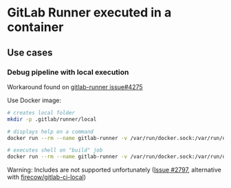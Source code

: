 # GitLab Runner executed in a container

## Use cases

### Debug pipeline with local execution

Workaround found on [gitlab-runner issue#4275](https://gitlab.com/gitlab-org/gitlab-runner/-/issues/4275)

Use Docker image:

```bash
# creates local folder
mkdir -p .gitlab/runner/local

# displays help on a command
docker run --rm --name gitlab-runner -v /var/run/docker.sock:/var/run/docker.sock -v $PWD/.gitlab/runner/local/config:/etc/gitlab-runner -v $PWD:$PWD --workdir $PWD gitlab/gitlab-runner exec help

# executes shell on "build" job
docker run --rm --name gitlab-runner -v /var/run/docker.sock:/var/run/docker.sock -v $PWD/.gitlab/runner/local/config:/etc/gitlab-runner -v $PWD:$PWD --workdir $PWD gitlab/gitlab-runner exec shell build
```

Warning: Includes are not supported unfortunately ([Issue #2797](https://gitlab.com/gitlab-org/gitlab-runner/-/issues/2797), alternative with [firecow/gitlab-ci-local](https://github.com/firecow/gitlab-ci-local))
